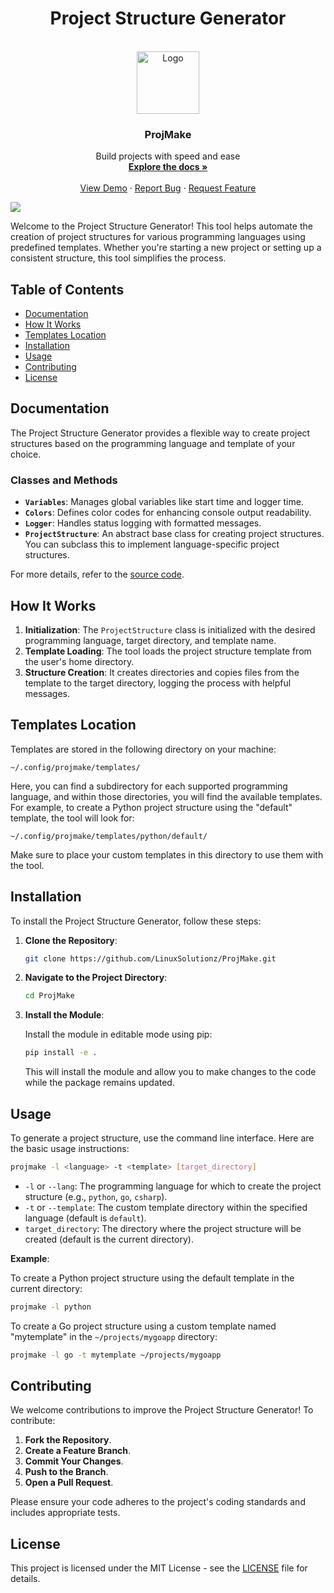 
<div align="center"> <h1> Project Structure Generator </h1> </div>

<br />
<div align="center">
  <a href="https://github.com/LinuxSolutionz/ProjMake">
    <img src="https://github.com/user-attachments/assets/83eb9829-a156-4c07-b3f8-5aa51726305a" alt="Logo" width="100" height="100">
  </a>

  <h3 align="center">ProjMake</h3>

  <p align="center">
    Build projects with speed and ease
    <br />
    <a href="https://github.com/LinuxSolutionz/ProjMake"><strong>Explore the docs »</strong></a>
    <br />
    <br />
    <a href="https://github.com/LinuxSolutionz/ProjMake#usage">View Demo</a>
    ·
    <a href="https://github.com/LinuxSolutionz/ProjMake/issues">Report Bug</a>
    ·
    <a href="https://github.com/LinuxSolutionz/ProjMake/issues">Request Feature</a>
  </p>
</div>

<a href="https://asciinema.org/a/HrFp2H9L1FRRurxslIzFYerl5" target="_blank"><img src="https://asciinema.org/a/HrFp2H9L1FRRurxslIzFYerl5.svg" /></a>

Welcome to the Project Structure Generator! This tool helps automate the creation of project structures for various programming languages using predefined templates. Whether you're starting a new project or setting up a consistent structure, this tool simplifies the process.

## Table of Contents

- [Documentation](#documentation)
- [How It Works](#how-it-works)
- [Templates Location](#templates-location)
- [Installation](#installation)
- [Usage](#usage)
- [Contributing](#contributing)
- [License](#license)

## Documentation

The Project Structure Generator provides a flexible way to create project structures based on the programming language and template of your choice. 

### Classes and Methods

- **`Variables`**: Manages global variables like start time and logger time.
- **`Colors`**: Defines color codes for enhancing console output readability.
- **`Logger`**: Handles status logging with formatted messages.
- **`ProjectStructure`**: An abstract base class for creating project structures. You can subclass this to implement language-specific project structures.

For more details, refer to the [source code](path/to/your/source/code).

## How It Works

1. **Initialization**: The `ProjectStructure` class is initialized with the desired programming language, target directory, and template name.
2. **Template Loading**: The tool loads the project structure template from the user's home directory.
3. **Structure Creation**: It creates directories and copies files from the template to the target directory, logging the process with helpful messages.

## Templates Location

Templates are stored in the following directory on your machine:

```
~/.config/projmake/templates/
```

Here, you can find a subdirectory for each supported programming language, and within those directories, you will find the available templates. For example, to create a Python project structure using the "default" template, the tool will look for:

```
~/.config/projmake/templates/python/default/
```

Make sure to place your custom templates in this directory to use them with the tool.

## Installation

To install the Project Structure Generator, follow these steps:

1. **Clone the Repository**:

    ```bash
    git clone https://github.com/LinuxSolutionz/ProjMake.git
    ```

2. **Navigate to the Project Directory**:

    ```bash
    cd ProjMake
    ```

3. **Install the Module**:

    Install the module in editable mode using pip:

    ```bash
    pip install -e .
    ```

    This will install the module and allow you to make changes to the code while the package remains updated.

## Usage

To generate a project structure, use the command line interface. Here are the basic usage instructions:

```bash
projmake -l <language> -t <template> [target_directory]
```

- `-l` or `--lang`: The programming language for which to create the project structure (e.g., `python`, `go`, `csharp`).
- `-t` or `--template`: The custom template directory within the specified language (default is `default`).
- `target_directory`: The directory where the project structure will be created (default is the current directory).

**Example**:

To create a Python project structure using the default template in the current directory:

```bash
projmake -l python
```

To create a Go project structure using a custom template named "mytemplate" in the `~/projects/mygoapp` directory:

```bash
projmake -l go -t mytemplate ~/projects/mygoapp
```

## Contributing

We welcome contributions to improve the Project Structure Generator! To contribute:

1. **Fork the Repository**.
2. **Create a Feature Branch**.
3. **Commit Your Changes**.
4. **Push to the Branch**.
5. **Open a Pull Request**.

Please ensure your code adheres to the project's coding standards and includes appropriate tests.

## License

This project is licensed under the MIT License - see the [LICENSE](LICENSE) file for details.
